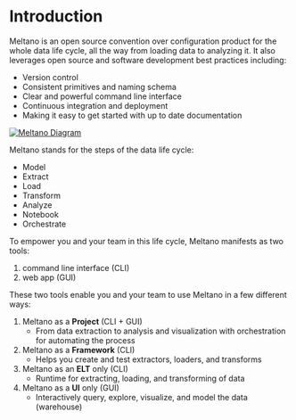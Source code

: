 # Introduction

Meltano is an open source convention over configuration product for the whole data life cycle, all the way from loading data to analyzing it. It also leverages open source and software development best practices including:

- Version control
- Consistent primitives and naming schema
- Clear and powerful command line interface
- Continuous integration and deployment
- Making it easy to get started with up to date documentation

[![Meltano Diagram](/meltano-diagram.png)](/meltano-diagram.png)

Meltano stands for the steps of the data life cycle:

- Model
- Extract
- Load
- Transform
- Analyze
- Notebook
- Orchestrate

To empower you and your team in this life cycle, Meltano manifests as two tools:

1. command line interface (CLI)
1. web app (GUI)

These two tools enable you and your team to use Meltano in a few different ways:

1. Meltano as a **Project** (CLI + GUI)
    - From data extraction to analysis and visualization with orchestration for automating the process
1. Meltano as a **Framework** (CLI)
    - Helps you create and test extractors, loaders, and transforms
1. Meltano as an **ELT** only (CLI)
    - Runtime for extracting, loading, and transforming of data
1. Meltano as a **UI** only (GUI)
    - Interactively query, explore, visualize, and model the data (warehouse)
